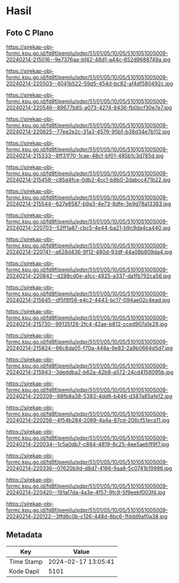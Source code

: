# Hasil

## Foto C Plano

https://sirekap-obj-formc.kpu.go.id/fd8f/pemilu/pdpr/51/01/05/10/05/5101051005009-20240214-215016--9e7376aa-bf42-48d1-a44c-652d9688749a.jpg

https://sirekap-obj-formc.kpu.go.id/fd8f/pemilu/pdpr/51/01/05/10/05/5101051005009-20240214-220503--4041b522-59d5-454d-bc82-af4df580492c.jpg

https://sirekap-obj-formc.kpu.go.id/fd8f/pemilu/pdpr/51/01/05/10/05/5101051005009-20240214-220546--89677b85-a073-4274-8436-fb0bcf30e7e7.jpg

https://sirekap-obj-formc.kpu.go.id/fd8f/pemilu/pdpr/51/01/05/10/05/5101051005009-20240214-220625--77ee2e2c-31a3-4576-95b1-b38d34e7b112.jpg

https://sirekap-obj-formc.kpu.go.id/fd8f/pemilu/pdpr/51/01/05/10/05/5101051005009-20240214-215333--8ff31f70-1cae-48cf-bf01-485b1c3d785d.jpg

https://sirekap-obj-formc.kpu.go.id/fd8f/pemilu/pdpr/51/01/05/10/05/5101051005009-20240214-215458--c85d4fce-0db2-4cc1-b8b0-2dabcc471b22.jpg

https://sirekap-obj-formc.kpu.go.id/fd8f/pemilu/pdpr/51/01/05/10/05/5101051005009-20240214-215544--627e8587-b9a3-4e73-8dfe-3e9d78a13383.jpg

https://sirekap-obj-formc.kpu.go.id/fd8f/pemilu/pdpr/51/01/05/10/05/5101051005009-20240214-220703--52ff1a87-cbc5-4e44-ba21-b9c9da4ca440.jpg

https://sirekap-obj-formc.kpu.go.id/fd8f/pemilu/pdpr/51/01/05/10/05/5101051005009-20240214-220741--a628d436-9f12-480d-93df-44a08b809da4.jpg

https://sirekap-obj-formc.kpu.go.id/fd8f/pemilu/pdpr/51/01/05/10/05/5101051005009-20240214-220842--d288cd0e-a1cc-4925-a337-da1fb792ca56.jpg

https://sirekap-obj-formc.kpu.go.id/fd8f/pemilu/pdpr/51/01/05/10/05/5101051005009-20240214-215645--df5f8f56-e4c2-4443-bc17-094ae02c4ead.jpg

https://sirekap-obj-formc.kpu.go.id/fd8f/pemilu/pdpr/51/01/05/10/05/5101051005009-20240214-215730--99135f26-2fc4-42ae-b612-cced907a1e29.jpg

https://sirekap-obj-formc.kpu.go.id/fd8f/pemilu/pdpr/51/01/05/10/05/5101051005009-20240214-215824--66c8da05-f70a-448a-9e83-2a9b0664d5d7.jpg

https://sirekap-obj-formc.kpu.go.id/fd8f/pemilu/pdpr/51/01/05/10/05/5101051005009-20240214-215943--3deddba2-b62a-42b8-a572-24cd4158095b.jpg

https://sirekap-obj-formc.kpu.go.id/fd8f/pemilu/pdpr/51/01/05/10/05/5101051005009-20240214-220209--88fb8a38-5383-4dd6-b446-d387a85afe12.jpg

https://sirekap-obj-formc.kpu.go.id/fd8f/pemilu/pdpr/51/01/05/10/05/5101051005009-20240214-220256--4f54b284-2089-4a4a-87cd-206cf51eca11.jpg

https://sirekap-obj-formc.kpu.go.id/fd8f/pemilu/pdpr/51/01/05/10/05/5101051005009-20240214-220034--1c5a0db7-c884-4819-8c25-4ee5aeb1f9f7.jpg

https://sirekap-obj-formc.kpu.go.id/fd8f/pemilu/pdpr/51/01/05/10/05/5101051005009-20240214-220336--07620b9d-d8d7-4166-9aa8-5c0741b19986.jpg

https://sirekap-obj-formc.kpu.go.id/fd8f/pemilu/pdpr/51/01/05/10/05/5101051005009-20240214-220420--191af7da-4a3e-4f57-9fc9-5f9eebf003f4.jpg

https://sirekap-obj-formc.kpu.go.id/fd8f/pemilu/pdpr/51/01/05/10/05/5101051005009-20240214-220122--3ffd6c0b-c126-448d-8bc6-1fddd9af0a38.jpg


## Metadata

| Key        | Value               |
| ---------- | ------------------- |
| Time Stamp | 2024-02-17 13:05:41 |
| Kode Dapil | 5101                |



